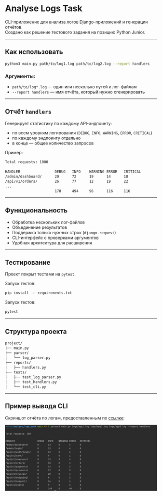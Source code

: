 # Analyse Logs Task

CLI-приложение для анализа логов Django-приложений и генерации отчётов.  
Создано как решение тестового задания на позицию Python Junior.

---

## Как использовать

```bash
python3 main.py path/to/log1.log path/to/log2.log --report handlers
```

### Аргументы:
- `path/to/log*.log` — один или несколько путей к лог-файлам
- `--report handlers` — имя отчёта, который нужно сгенерировать

---

## Отчёт `handlers`

Генерирует статистику по каждому API-эндпоинту:
- по всем уровням логирования (`DEBUG`, `INFO`, `WARNING`, `ERROR`, `CRITICAL`)
- по каждому эндпоинту отдельно
- в конце — общее количество запросов

Пример:

```
Total requests: 1000

HANDLER                DEBUG   INFO    WARNING ERROR   CRITICAL
/admin/dashboard/      20      72      19      14      18
/api/v1/orders/        26      77      12      19      22
...
                       178     494     96      116     116
```

---

## Функциональность

- Обработка нескольких лог-файлов
- Объединение результатов
- Поддержка только нужных строк (`django.request`)
- CLI-интерфейс с проверками аргументов
- Удобная архитектура для расширения

---

## Тестирование

Проект покрыт тестами на `pytest`.

Запуск тестов:

```bash
pip install -r requirements.txt
```

Запуск тестов:

```bash
pytest
```

---

## Структура проекта

```
project/
├── main.py
├── parser/
│   └── log_parser.py
├── reports/
│   ├── handlers.py
├── tests/
│   ├── test_log_parser.py
│   ├── test_handlers.py
│   └── test_cli.py
```

---

## Пример вывода CLI

Скриншот отчёта по логам, предоставленным по [ссылке](https://drive.google.com/drive/folders/1zjkgC0iFkvikW1AtGSupT-0KIFdy7GuY):

![example screenshot](screenshots/handlers_output.png)


